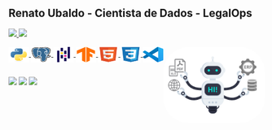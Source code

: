 ## Renato Ubaldo - Cientista de Dados - LegalOps ##
<div style="display: inline-block">
  <a href="https://github.com/renatoub">
    
  <img height="180em" src="https://github-readme-stats.vercel.app/api?username=renatoub&theme=vue-dark&show_icons=true&locale=pt-br"/>

  
  <img height="180em" src="https://github-readme-stats.vercel.app/api/top-langs/?username=renatoub&theme=vue-dark&layout=compact&locale=pt-br"/>
</div>
<div style="display: inline_block"><br>
  <img align="center" alt="Python" height="30" width="40" src="https://github.com/devicons/devicon/blob/master/icons/python/python-original.svg">
  <img align="center" alt="PostGreSQL" height="30" width="40" src="https://github.com/devicons/devicon/blob/master/icons/postgresql/postgresql-original.svg">
  <img align="center" alt="Pandas" height="30" width="40" src="https://github.com/devicons/devicon/blob/master/icons/pandas/pandas-original.svg">
  <img align="center" alt="TensorFlow" height="30" width="40" src="https://github.com/devicons/devicon/blob/master/icons/tensorflow/tensorflow-original.svg">
  <img align="center" alt="HTML" height="30" width="40" src="https://github.com/devicons/devicon/blob/master/icons/html5/html5-original.svg">
  <img align="center" alt="CSS" height="30" width="40" src="https://github.com/devicons/devicon/blob/master/icons/css3/css3-original.svg">
  <img align="center" alt="Visual Studio Code" height="30" width="40" src="https://github.com/devicons/devicon/blob/master/icons/vscode/vscode-original.svg">
  <img align="right" alt="RPA-pic" height="150" style="border-radius:50px;" src="https://github.com/renatoub/renatoub/blob/main/.robot.png?width=676&height=676">
</div>
</div>
  
##
<div> 
  <a href = "mailto:renatoub@gmail.com"><img src="https://img.shields.io/badge/-Gmail-%23333?style=for-the-badge&logo=gmail&logoColor=white" target="_blank"></a>
  <a href="https://www.linkedin.com/in/renatoub" target="_blank"><img src="https://img.shields.io/badge/-LinkedIn-%230077B5?style=for-the-badge&logo=linkedin&logoColor=white" target="_blank"></a> 
  <a href="https://instagram.com/renatoub" target="_blank"><img src="https://img.shields.io/badge/-Instagram-%23E4405F?style=for-the-badge&logo=instagram&logoColor=white" target="_blank"></a> 
</div>
